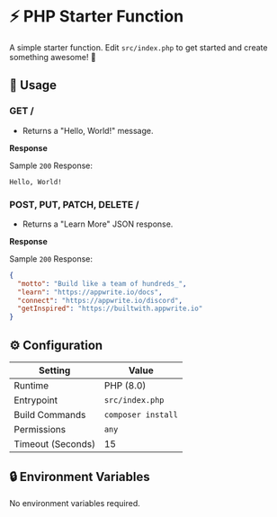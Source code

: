 # ⚡ PHP Starter Function

A simple starter function. Edit `src/index.php` to get started and create something awesome! 🚀

## 🧰 Usage

### GET /

- Returns a "Hello, World!" message.

**Response**

Sample `200` Response:

```text
Hello, World!
```

### POST, PUT, PATCH, DELETE /

- Returns a "Learn More" JSON response.

**Response**

Sample `200` Response:

```json
{
  "motto": "Build like a team of hundreds_",
  "learn": "https://appwrite.io/docs",
  "connect": "https://appwrite.io/discord",
  "getInspired": "https://builtwith.appwrite.io"
}
```

## ⚙️ Configuration

| Setting           | Value              |
|-------------------|--------------------|
| Runtime           | PHP (8.0)          |
| Entrypoint        | `src/index.php`    |
| Build Commands    | `composer install` |
| Permissions       | `any`              |
| Timeout (Seconds) | 15                 |

## 🔒 Environment Variables

No environment variables required.
